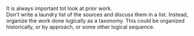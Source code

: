 It is always important tot look at prior work.  
Don't write a laundry list of the sources and discuss them in a list. Instead, organize the work done logically as a taxonomy. This could be organized historically, or by approach, or some other logical sequence. 